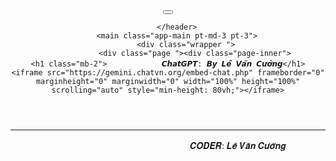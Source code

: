 <!DOCTYPE html>
<html lang="vi">
<head>
    <meta charset="utf-8" />
    <meta name="viewport" content="width=device-width, initial-scale=1, shrink-to-fit=no">
    <title>ChatGPT </title>
    <link rel="canonical" href="https://chatvn.org/chat" />
    <meta property="og:site_name"       content="ChatGPT VietNam" />
    <meta property="og:type"            content="website" />
    <meta property="og:title"           content="ChatGPT" /> 
    <meta name="description"            content="ChatGPT Vietnamese không cần tài khoản, ChatGPT Vietnamese sẽ giúp bạn trải nghiệm ChatGPT.">
    <meta property="og:image"           content="https://chatvn.org/assets/cover.png" /> 
    <meta property="og:description"     content="ChatGPT Vietnamese không cần tài khoản, ChatGPT Vietnamese sẽ giúp bạn trải nghiệm ChatGPT.">
    <meta property="og:url"             content="" />
    <meta property="og:site_name"       content="ChatGPT VietNam">
    <meta property="fb:app_id"          content="143893371929977" />
    <link rel="manifest" href="/manifest.json" />
    <link rel="apple-touch-icon" sizes="144x144" href="/assets/logo_1x1.png">
    <link rel="shortcut icon" href="/assets/favicon.png">
    <meta name="theme-color" content="#3063A0"><!-- End FAVICONS -->
        <!-- BEGIN PLUGINS STYLES -->
    <link rel="stylesheet" href="https://cdnjs.cloudflare.com/ajax/libs/font-awesome/5.15.3/css/all.min.css" integrity="sha512-iBBXm8fW90+nuLcSKlbmrPcLa0OT92xO1BIsZ+ywDWZCvqsWgccV3gFoRBv0z+8dLJgyAHIhR35VZc2oM/gI1w==" crossorigin="anonymous" referrerpolicy="no-referrer" />
    <!-- <link rel="stylesheet" href="https://cdnjs.cloudflare.com/ajax/libs/cookieconsent/3.1.1/cookieconsent.min.css" integrity="sha512-LQ97camar/lOliT/MqjcQs5kWgy6Qz/cCRzzRzUCfv0fotsCTC9ZHXaPQmJV8Xu/PVALfJZ7BDezl5lW3/qBxg==" crossorigin="anonymous" referrerpolicy="no-referrer" /> -->
    <!-- <link rel="stylesheet" href="/assets/vendor/fontawesome/css/all.min.css" />
    <link rel="stylesheet" href="/assets/vendor/cookieconsent/cookieconsent.min.css"> -->
    <!-- END PLUGINS STYLES -->
    <!-- BEGIN THEME STYLES -->
    <link rel="stylesheet" href="/assets/stylesheets/theme.min.css" data-skin="default" />
    <link rel="stylesheet" href="/assets/stylesheets/custom.css?v=1703406616" />
    <!-- BEGIN BASE JS -->
    <script src="https://cdnjs.cloudflare.com/ajax/libs/jquery/3.6.1/jquery.min.js" integrity="sha512-aVKKRRi/Q/YV+4mjoKBsE4x3H+BkegoM/em46NNlCqNTmUYADjBbeNefNxYV7giUp0VxICtqdrbqU7iVaeZNXA==" crossorigin="anonymous" referrerpolicy="no-referrer"></script>
    <script src="https://cdnjs.cloudflare.com/ajax/libs/popper.js/1.14.3/umd/popper.min.js" integrity="sha384-ZMP7rVo3mIykV+2+9J3UJ46jBk0WLaUAdn689aCwoqbBJiSnjAK/l8WvCWPIPm49" crossorigin="anonymous"></script>
    <script src="https://stackpath.bootstrapcdn.com/bootstrap/4.1.3/js/bootstrap.min.js" integrity="sha384-ChfqqxuZUCnJSK3+MXmPNIyE6ZbWh2IMqE241rYiqJxyMiZ6OW/JmZQ5stwEULTy" crossorigin="anonymous"></script>
    <!--<script src="/assets/vendor/jquery/jquery.min.js"></script>
    <script src="/assets/vendor/bootstrap/js/popper.min.js"></script>
    <script src="/assets/vendor/bootstrap/js/bootstrap.min.js"></script>  --><!-- END BASE JS -->
    <script defer src="/app-load.js?v=230117"></script>
    </head>
<body data-token="6cxdozdl9280sggso4o0wcc4gs0gc8c">
    <!-- <div class="container text-center"><a href="https://rgl.ink/VjAE">ChatGPT Plus đã có mặt tại Việt Nam</a></div> -->
    <div class="app">
        <!--[if lt IE 10]>
            <div class="page-message" role="alert">You are using an <strong>outdated</strong> browser. Please <a class="alert-link" href="http://browsehappy.com/">upgrade your browser</a> to improve your experience and security.</div>
        <![endif]-->
        <header class="app-header _app-header-dark shadow-none border-bottom" style="position: relative;">
            <nav class="navbar navbar-expand-lg navbar-light bg-white py-0">
                <div class="container _container-fluid">
                    <button class="hamburger hamburger-squeeze bg-danger d-flex d-lg-none" type="button" data-toggle="collapse" data-target="#navbarTogglerDemo01" aria-controls="navbarTogglerDemo01" aria-expanded="false" aria-label="Toggle navigation">
                    	<span class="hamburger-box"><span class="hamburger-inner"></span></span>
                    </button>
                    </a>
                
        </header>
        <main class="app-main pt-md-3 pt-3">
            <div class="wrapper ">
                <div class="page "><div class="page-inner">
	<h1 class="mb-2">ㅤㅤㅤㅤㅤㅤㅤㅤ𝘾𝙝𝙖𝙩𝙂𝙋𝙏: 𝘽𝙮 𝙇𝙚̂ 𝙑𝙖̆𝙣 𝘾𝙪̛𝙤̛̀𝙣𝙜</h1>
	<iframe src="https://gemini.chatvn.org/embed-chat.php" frameborder="0" marginheight="0" marginwidth="0" width="100%" height="100%" scrolling="auto" style="min-height: 80vh;"></iframe>
</div>
<div id="cookieDemo"></div>
</div>
</div><!-- .app-footer -->
<footer class="app-footer">
    <div id="fb-root"></div>
    <hr>
    <div class="mb-0">
        <a class="btn btn-subtle-primary" href="https://www.facebook.com/dialog/share?app_id=&display=popup&href=https%3A%2F%2Fchatvn.org%2Fchat&quote=ChatGPT+-+chatvn.org" target="_blank" rel="nofollow"></a>
    </div>
    <ul class="list-inline mt-3">
    </ul>
    <div class="copyright"> ㅤㅤㅤㅤㅤㅤㅤㅤㅤㅤㅤㅤㅤㅤㅤㅤㅤㅤㅤㅤㅤㅤ 𝑪𝑶𝑫𝑬𝑹:  𝑳𝒆̂ 𝑽𝒂̆𝒏 𝑪𝒖̛𝒐̛̀𝒏𝒈 </div>
</footer><!-- /.app-footer -->
<!-- /.wrapper -->
</main><!-- /.app-main -->
</div><!-- /.app -->


<!-- BEGIN BASE JS -->
<!-- END BASE JS -->
<!-- BEGIN PLUGINS JS -->
<script src="https://cdnjs.cloudflare.com/ajax/libs/lazysizes/5.3.2/lazysizes.min.js" integrity="sha512-q583ppKrCRc7N5O0n2nzUiJ+suUv7Et1JGels4bXOaMFQcamPk9HjdUknZuuFjBNs7tsMuadge5k9RzdmO+1GQ==" crossorigin="anonymous" referrerpolicy="no-referrer"></script>
<script src="https://cdnjs.cloudflare.com/ajax/libs/js-cookie/2.2.1/js.cookie.min.js" integrity="sha512-Meww2sXqNHxI1+5Dyh/9KAtvI9RZSA4c1K2k5iL02oiPO/RH3Q30L3M1albtqMg50u4gRTYdV4EXOQqXEI336A==" crossorigin="anonymous" referrerpolicy="no-referrer"></script>
<!-- <script src="https://cdnjs.cloudflare.com/ajax/libs/cookieconsent/3.1.1/cookieconsent.min.js" integrity="sha512-yXXqOFjdjHNH1GND+1EO0jbvvebABpzGKD66djnUfiKlYME5HGMUJHoCaeE4D5PTG2YsSJf6dwqyUUvQvS0vaA==" crossorigin="anonymous" referrerpolicy="no-referrer"></script> -->
<!-- <script src="/assets/vendor/lazysizes/lazysizes.min.js"></script>
<script src="https://cdn.jsdelivr.net/npm/js-cookie@2/src/js.cookie.min.js"></script>
<script src="/assets/vendor/cookieconsent/cookieconsent.min.js"></script> -->
<!-- END PLUGINS JS -->
<!-- BEGIN THEME JS -->
<script src="/assets/javascript/theme.min.js"></script> <!-- END THEME JS -->
<!-- BEGIN PAGE LEVEL JS -->
<!-- <script src="/assets/javascript/pages/cookieconsent-demo.js"></script> -->
<!-- END PAGE LEVEL JS -->
<!-- pwa -->
<script type="text/javascript">
    window.addEventListener('beforeinstallprompt', function(e) {
        e.userChoice.then(function(choiceResult) {
            console.log(choiceResult.outcome);
                if(choiceResult.outcome == 'dismissed') {
                console.log('User cancelled home screen install');
            }
            else {
                console.log('User added to home screen');
            }
        });
    });
</script>
<!-- pwa end -->
</script>
<script type="text/javascript">
    function bc_lazyload(){
        $(".bc_lazyload:not(.lazyload)").each(function() {
            $(this).addClass('lazyload');
        });
    }
    $(window).on("load",function(){
        let page_url = window.location.href;
                if (window.location.pathname != "/login") Cookies.set('pageUrl', page_url, { domain: '.chatvn', expires: 1, path: '/' });
        bc_lazyload();
    });
</script>
<!-- <script async src="https://pagead2.googlesyndication.com/pagead/js/adsbygoogle.js?client=ca-pub-3682138305573283" crossorigin="anonymous"></script> -->
<div class="tab-pane" id="app-load">
</body>
</html>
